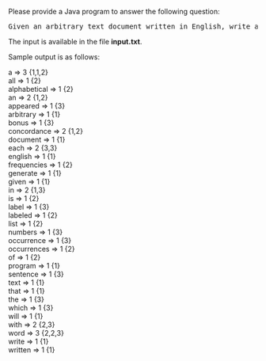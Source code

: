 Please provide a Java program to answer the following question:

 
<pre>
Given an arbitrary text document written in English, write a program that will generate a concordance. A Concordance is an alphabetical list of all word occurrences labeled with word frequencies. Bonus label each word with the sentence numbers in which each occurrence appeared.
</pre>
 
The input is available in the file **input.txt**.

Sample output is as follows:

a => 3 {1,1,2}<br/>
all => 1 {2}<br/>
alphabetical => 1 {2}<br/>
an => 2 {1,2}<br/>
appeared => 1 {3}<br/>
arbitrary => 1 {1}<br/>
bonus => 1 {3}<br/>
concordance => 2 {1,2}<br/>
document => 1 {1}<br/>
each => 2 {3,3}<br/>
english => 1 {1}<br/>
frequencies => 1 {2}<br/>
generate => 1 {1}<br/>
given => 1 {1}<br/>
in => 2 {1,3}<br/>
is => 1 {2}<br/>
label => 1 {3}<br/>
labeled => 1 {2}<br/>
list => 1 {2}<br/>
numbers => 1 {3}<br/>
occurrence => 1 {3}<br/>
occurrences => 1 {2}<br/>
of => 1 {2}<br/>
program => 1 {1}<br/>
sentence => 1 {3}<br/>
text => 1 {1}<br/>
that => 1 {1}<br/>
the => 1 {3}<br/>
which => 1 {3}<br/>
will => 1 {1}<br/>
with => 2 {2,3}<br/>
word => 3 {2,2,3}<br/>
write => 1 {1}<br/>
written => 1 {1}<br/>
